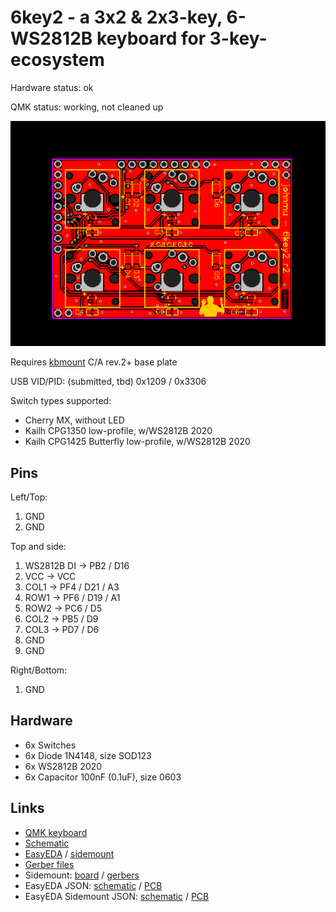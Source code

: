 # 6key2 - a 3x2 & 2x3-key, 6-WS2812B keyboard for 3-key-ecosystem

Hardware status: ok

QMK status: working, not cleaned up

![](board.png)

Requires [kbmount](../../kbmount/) C/A rev.2+ base plate

USB VID/PID: (submitted, tbd) 0x1209 / 0x3306

Switch types supported:

* Cherry MX, without LED
* Kailh CPG1350 low-profile, w/WS2812B 2020
* Kailh CPG1425 Butterfly low-profile, w/WS2812B 2020

## Pins

Left/Top:

1. GND
2. GND

Top and side:

1. WS2812B DI -> PB2 / D16
2. VCC -> VCC
3. COL1 -> PF4 / D21 / A3
4. ROW1 -> PF6 / D19 / A1
5. ROW2 -> PC6 / D5
6. COL2 -> PB5 / D9
7. COL3 -> PD7 / D6
8. GND
9. GND

Right/Bottom:

1. GND

## Hardware

* 6x Switches
* 6x Diode 1N4148, size SOD123
* 6x WS2812B 2020
* 6x Capacitor 100nF (0.1uF), size 0603

## Links

* [QMK keyboard](https://github.com/softplus/3keyecosystem-qmk/tree/main/6key/6key2)
* [Schematic](schematic.pdf)
* [EasyEDA](https://easyeda.com/editor#id=0337f5be63b347af9cc7bd1799a95ee6)
  / [sidemount](https://easyeda.com/editor#id=b84796d454ab4c84848290706b596876)
* [Gerber files](gerber.zip)
* Sidemount: [board](board-side.png) / [gerbers](gerber-side.zip)
* EasyEDA JSON: [schematic](easyeda-schematic.json)
  / [PCB](easyeda-pcb.json)
* EasyEDA Sidemount JSON: [schematic](easyeda-side-schematic.json)
  / [PCB](easyeda-side-pcb.json)
